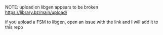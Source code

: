 NOTE: upload on libgen appears to be broken
https://library.bz/main/upload/

if you upload a FSM to libgen, open an issue with the link and I will add it to this repo
